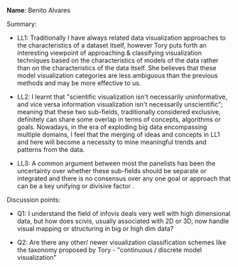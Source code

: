 **Name**: Benito Alvares
 

Summary:

 - LL1: Traditionally I have always related data visualization approaches to the characteristics of a dataset itself, however Tory puts forth an interesting viewpoint of approaching & classifying visualization techniques based on the characteristics of models of the data rather than on the characteristics of the data itself. She believes that these model visualization categories are less ambiguous than the previous methods and may be more effective to us. 

 - LL2: I learnt that "scientific visualization isn't necessarily   uninformative, and vice versa information visualization isn't necessarily unscientific"; meaning that these two sub-fields, traditionally considered exclusive, definitely can share some overlap in terms of concepts, algorithms or goals. Nowadays, in the era of exploding big data encompassing multiple domains, I feel that the merging of ideas and concepts in LL1 and here will become a necessity to mine meaningful trends and patterns from the data.

 - LL3: A common argument between most the panelists has been the uncertainty over whether these sub-fields should be separate or integrated and there is no consensus over any one goal or approach that can be a key unifying or divisive factor .

 

Discussion points:

 - Q1: I understand the field of infovis deals very well with high dimensional data, but how does scivis, usually associated with 2D or 3D, now handle visual mapping or structuring in big or high dim data?

 - Q2: Are there any other/ newer visualization classification schemes like the taxonomy proposed by Tory - "continuous / discrete model visualization"